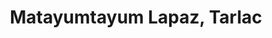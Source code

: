 ---
title: Matayumtayum Lapaz, Tarlac
url: /matayumtayum-lapaz-tarlac/
latitude: 15.515
longitude: 120.711
---
